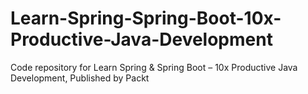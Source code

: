 # Learn-Spring-Spring-Boot-10x-Productive-Java-Development
Code repository for Learn Spring &amp; Spring Boot – 10x Productive Java Development, Published by Packt
